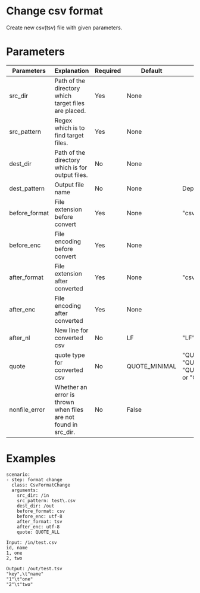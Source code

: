 # Change csv format
Create new csv(tsv) file with given parameters.

# Parameters
|Parameters|Explanation|Required|Default|Remarks|
|----------|-----------|--------|-------|-------|
|src_dir|Path of the directory which target files are placed.|Yes|None||
|src_pattern|Regex which is to find target files.|Yes|None||
|dest_dir|Path of the directory which is for output files.|No|None||
|dest_pattern|Output file name|No|None|Deprecated.|
|before_format|File extension before convert|Yes|None|"csv" or "tsv"|
|before_enc|File encoding before convert|Yes|None||
|after_format|File extension after converted|Yes|None|"csv" or "tsv"|
|after_enc|File encoding after converted|Yes|None||
|after_nl|New line for converted csv|No|LF|"LF" or "CR" or "CRLF"|
|quote|quote type for converted csv|No|QUOTE_MINIMAL|"QUOTE_ALL" or "QUOTE_MINIMAL" or "QUOTE_NONNUMERIC" or "QUOTE_NONE"|
|nonfile_error|Whether an error is thrown when files are not found in src_dir.|No|False||

# Examples
```
scenario:
- step: format change
  class: CsvFormatChange
  arguments:
    src_dir: /in
    src_pattern: test\.csv
    dest_dir: /out
    before_format: csv
    before_enc: utf-8
    after_format: tsv
    after_enc: utf-8
    quote: QUOTE_ALL

Input: /in/test.csv
id, name
1, one
2, two

Output: /out/test.tsv
"key",\t"name"
"1"\t"one"
"2"\t"two"
```